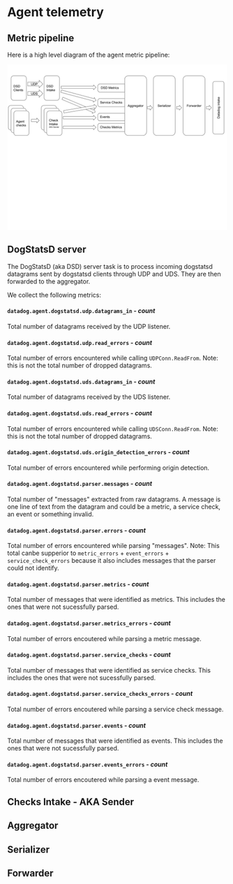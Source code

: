 # Agent telemetry

## Metric pipeline

Here is a high level diagram of the agent metric pipeline:

![agent-diagram](./agent.svg)

## DogStatsD server

The DogStatsD (aka DSD) server task is to process incoming dogstatsd datagrams sent by dogstatsd clients through UDP and UDS. They are then forwarded to the aggregator.

We collect the following metrics:

#### `datadog.agent.dogstatsd.udp.datagrams_in` - *count*

Total number of datagrams received by the UDP listener.

#### `datadog.agent.dogstatsd.udp.read_errors` - *count*

Total number of errors encountered while calling `UDPConn.ReadFrom`.
Note: this is not the total number of dropped datagrams.

#### `datadog.agent.dogstatsd.uds.datagrams_in` - *count*

Total number of datagrams received by the UDS listener.

#### `datadog.agent.dogstatsd.uds.read_errors` - *count*

Total number of errors encountered while calling `UDSConn.ReadFrom`.
Note: this is not the total number of dropped datagrams.

#### `datadog.agent.dogstatsd.uds.origin_detection_errors` - *count*

Total number of errors encountered while performing origin detection.

#### `datadog.agent.dogstatsd.parser.messages` - *count*

Total number of "messages" extracted from raw datagrams. A message is one line of text from the datagram and could be a metric, a service check, an event or something invalid.

#### `datadog.agent.dogstatsd.parser.errors` - *count*

Total number of errors encountered while parsing "messages".
Note: This total canbe supperior to `metric_errors` + `event_errors` + `service_check_errors` because it also includes messages that the parser could not identify.

#### `datadog.agent.dogstatsd.parser.metrics` - *count*

Total number of messages that were identified as metrics. This includes the ones that were not sucessfully parsed.

#### `datadog.agent.dogstatsd.parser.metrics_errors` - *count*

Total number of errors encoutered while parsing a metric message.

#### `datadog.agent.dogstatsd.parser.service_checks` - *count*

Total number of messages that were identified as service checks. This includes the ones that were not sucessfully parsed.

#### `datadog.agent.dogstatsd.parser.service_checks_errors` - *count*

Total number of errors encoutered while parsing a service check message.

#### `datadog.agent.dogstatsd.parser.events` - *count*

Total number of messages that were identified as events. This includes the ones that were not sucessfully parsed.

#### `datadog.agent.dogstatsd.parser.events_errors` - *count*

Total number of errors encoutered while parsing a event message.


## Checks Intake - AKA Sender

## Aggregator

## Serializer

## Forwarder
